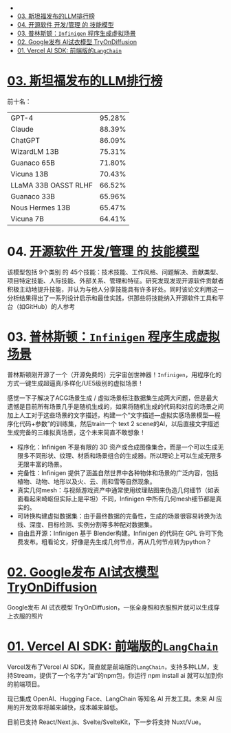 - [](#)
- [03. 斯坦福发布的LLM排行榜](#03-斯坦福发布的llm排行榜)
- [04. 开源软件 开发/管理 的 技能模型](#04-开源软件-开发管理-的-技能模型)
- [03. 普林斯顿：`Infinigen` 程序生成虚拟场景](#03-普林斯顿infinigen-程序生成虚拟场景)
- [02. Google发布 AI试衣模型 TryOnDiffusion](#02-google发布-ai试衣模型-tryondiffusion)
- [01. Vercel AI SDK: 前端版的`LangChain`](#01-vercel-ai-sdk-前端版的langchain)

# []()

# [03. 斯坦福发布的LLM排行榜](https://tatsu-lab.github.io/alpaca_eval)

前十名：

|||
|--|--|
|GPT-4|95.28%|
|Claude|88.39%|
|ChatGPT|86.09%|
|WizardLM 13B|75.31%|
|Guanaco 65B|71.80%|
|Vicuna 13B|70.43%|
|LLaMA 33B OASST RLHF|66.52%|
|Guanaco 33B|65.96%|
|Nous Hermes 13B|65.47%|
|Vicuna 7B|64.41%|

# 04. [开源软件 开发/管理 的 技能模型](https://arxiv.org/abs/2209.02222)

该模型包括 9个类别 的 45个技能：技术技能、工作风格、问题解决、贡献类型、项目特定技能、人际技能、外部关系、管理和特征。研究发现发现开源软件贡献者积极主动地提升技能，并认为与他人分享技能具有许多好处。同时该论文利用这一分析结果得出了一系列设计启示和最佳实践，供那些将技能纳入开源软件工具和平台（如GitHub）的人参考

# 03. [普林斯顿：`Infinigen` 程序生成虚拟场景](https://github.com/princeton-vl/infinigen)

普林斯顿刚开源了一个（开源免费的）元宇宙创世神器！`Infinigen`，用程序化的方式一键生成超逼真/多样化/UE5级别的虚拟场景！

感觉一下子解决了ACG场景生成 / 虚拟场景标注数据集生成两大问题，但是最大遗憾是目前所有场景几乎是随机生成的，如果将随机生成的代码和对应的场景之间加上人工对于这些场景的文字描述，构建一个“文字描述—虚拟实感场景模型—程序化代码+参数”的训练集，然后train一个 text 2 scene的AI，以后直接文字描述生成完备的三维拟真场景，这个未来简直不敢想象！

+ 程序化：Infinigen 不是有限的 3D 资产或合成图像集合，而是一个可以生成无限多不同形状、纹理、材质和场景组合的生成器。所以理论上可以生成无限多无限丰富的场景。
+ 完备性：Infinigen 提供了涵盖自然世界中各种物体和场景的广泛内容，包括植物、动物、地形以及火、云、雨和雪等自然现象。
+ 真实几何mesh：与视频游戏资产中通常使用纹理贴图来伪造几何细节（如表面看起来崎岖但实际上是平坦）不同，Infinigen 中所有几何mesh细节都是真实的。
+ 可转换构建虚拟数据集：由于最终数据的完备性，生成的场景很容易转换为法线、深度、目标检测、实例分割等多种配对数据集。
+ 自由且开源：Infinigen 基于 Blender构建。Infinigen 的代码在 GPL 许可下免费发布。粗看论文，好像是先生成几何节点，再从几何节点转为python？

# [02. Google发布 AI试衣模型 TryOnDiffusion](https://tryondiffusion.github.io/)

Google发布 AI 试衣模型 TryOnDiffusion，一张全身照和衣服照片就可以生成穿上衣服的照片

# [01. Vercel AI SDK: 前端版的`LangChain`](https://github.com/vercel-labs/ai)

Vercel发布了Vercel AI SDK，简直就是前端版的`LangChain`，支持多种LLM，支持Stream，提供了一个名字为“ai”的npm包，你运行 npm install ai 就可以加到你的前端项目。

现已集成 OpenAI、Hugging Face、LangChain 等知名 AI 开发工具。未来 AI 应用的开发效率将越来越快，成本越来越低。

目前已支持 React/Next.js、Svelte/SvelteKit，下一步将支持 Nuxt/Vue。